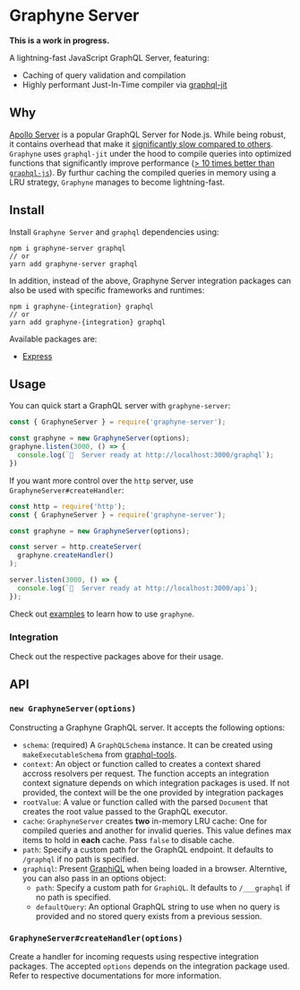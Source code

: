 # Graphyne Server

**This is a work in progress.**

A lightning-fast JavaScript GraphQL Server, featuring:

- Caching of query validation and compilation
- Highly performant Just-In-Time compiler via [graphql-jit](https://github.com/zalando-incubator/graphql-jit)

## Why

[Apollo Server](https://github.com/apollographql/apollo-server) is a popular GraphQL Server for Node.js. While being robust, it contains overhead that make it [significantly slow compared to others](https://github.com/benawad/node-graphql-benchmarks). `Graphyne` uses `graphql-jit` under the hood to compile queries into optimized functions that significantly improve performance ([> 10 times better than `graphql-js`](https://github.com/zalando-incubator/graphql-jit#benchmarks)). By furthur caching the compiled queries in memory using a LRU strategy, `Graphyne` manages to become lightning-fast.

## Install

Install `Graphyne Server` and `graphql` dependencies using:

```shell
npm i graphyne-server graphql
// or
yarn add graphyne-server graphql
```

In addition, instead of the above, Graphyne Server integration packages can also be used with specific frameworks and runtimes:

```shell
npm i graphyne-{integration} graphql
// or
yarn add graphyne-{integration} graphql
```

Available packages are:

- [Express](/packages/graphyne-express)

## Usage

You can quick start a GraphQL server with `graphyne-server`:

```javascript
const { GraphyneServer } = require('graphyne-server');

const graphyne = new GraphyneServer(options);
graphyne.listen(3000, () => {
  console.log(`🚀  Server ready at http://localhost:3000/graphql`);
})
```

If you want more control over the `http` server, use `GraphyneServer#createHandler`:

```javascript
const http = require('http');
const { GraphyneServer } = require('graphyne-server');

const graphyne = new GraphyneServer(options);

const server = http.createServer(
  graphyne.createHandler()
);

server.listen(3000, () => {
  console.log(`🚀  Server ready at http://localhost:3000/api`);
});
```

Check out [examples](/examples) to learn how to use `graphyne`.

### Integration

Check out the respective packages above for their usage.

## API

### `new GraphyneServer(options)`

Constructing a Graphyne GraphQL server. It accepts the following options:

- `schema`: (required) A `GraphQLSchema` instance. It can be created using `makeExecutableSchema` from [graphql-tools](https://github.com/apollographql/graphql-tools).
- `context`: An object or function called to creates a context shared accross resolvers per request. The function accepts an integration context signature depends on which integration packages is used. If not provided, the context will be the one provided by integration packages
- `rootValue`: A value or function called with the parsed `Document` that creates the root value passed to the GraphQL executor.
- `cache`: `GraphyneServer` creates **two** in-memory LRU cache: One for compiled queries and another for invalid queries. This value defines max items to hold in **each** cache. Pass `false` to disable cache.
- `path`: Specify a custom path for the GraphQL endpoint. It defaults to `/graphql` if no path is specified.
- `graphiql`: Present [GraphiQL](https://github.com/graphql/graphiql) when being loaded in a browser. Alterntive, you can also pass in an options object:
  - `path`: Specify a custom path for `GraphiQL`. It defaults to `/___graphql` if no path is specified.
  - `defaultQuery`: An optional GraphQL string to use when no query is provided and no stored query exists from a previous session.

### `GraphyneServer#createHandler(options)`

Create a handler for incoming requests using respective integration packages. The accepted `options` depends on the integration package used. Refer to respective documentations for more information.
